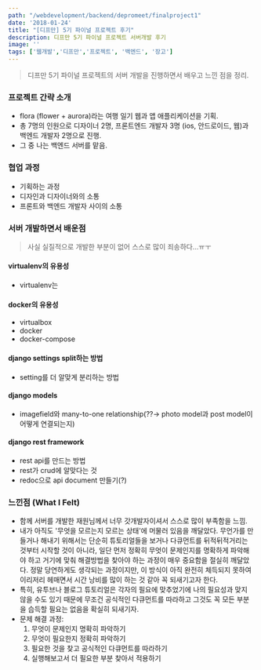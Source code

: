 ```yaml
---
path: "/webdevelopment/backend/depromeet/finalproject1"
date: '2018-01-24'
title: "[디프만] 5기 파이널 프로젝트 후기"
description: 디프만 5기 파이널 프로젝트 서버개발 후기
image: ''
tags: ['웹개발','디프만','프로젝트', '백엔드', '장고']
---
```

> 디프만 5기 파이널 프로젝트의 서버 개발을 진행하면서 배우고 느낀 점을 정리.

### 프로젝트 간략 소개
- flora (flower + aurora)라는 여행 일기 웹과 앱 애플리케이션을 기획.
- 총 7명의 인원으로 디자이너 2명, 프론트엔드 개발자 3명 (ios, 안드로이드, 웹)과 백엔드 개발자 2명으로 진행.
- 그 중 나는 백엔드 서버를 맡음.

### 협업 과정
- 기획하는 과정
- 디자인과 디자이너와의 소통
- 프론트와 백엔드 개발자 사이의 소통

### 서버 개발하면서 배운점
> 사실 실질적으로 개발한 부분이 없어 스스로 많이 죄송하다...ㅠㅜ

#### virtualenv의 유용성
- virtualenv는 

#### docker의 유용성
- virtualbox
- docker
- docker-compose

#### django settings split하는 방법
- setting를 더 알맞게 분리하는 방법

#### django models
- imagefield와 many-to-one relationship(??-> photo model과 post model이 어떻게 연결되는지)

#### django rest framework
- rest api를 만드는 방법
- rest가 crud에 알맞다는 것
- redoc으로 api document 만들기(?)

### 느낀점 (What I Felt)
- 함께 서버를 개발한 재원님께서 너무 갓개발자이셔서 스스로 많이 부족함을 느낌.
- 내가 아직도 '무엇을 모르는지 모르는 상태'에 머물러 있음을 깨달았다. 무언가를 만들거나 해내기 위해서는 단순히 튜토리얼들을 보거나 다큐먼트를 뒤적뒤적거리는 것부터 시작할 것이 아니라, 일단 먼저 정확히 무엇이 문제인지를 명확하게 파악해야 하고 거기에 맞춰 해결방법을 찾아야 하는 과정이 매우 중요함을 절실히 깨달았다. 정말 당연하게도 생각되는 과정이지만, 이 방식이 아직 완전히 체득되지 못하여 이리저리 헤매면서 시간 낭비를 많이 하는 것 같아 꼭 되새기고자 한다.
- 특히, 유투브나 블로그 튜토리얼은 각자의 필요에 맞추었기에 나의 필요성과 맞지 않을 수도 있기 때문에 무조건 공식적인 다큐먼트를 따라하고 그것도 꼭 모든 부분을 습득할 필요는 없음을 확실히 되새기자.
- 문제 해결 과정:
    1. 무엇이 문제인지 명확히 파악하기
    2. 무엇이 필요한지 정확히 파악하기
    3. 필요한 것을 찾고 공식적인 다큐먼트를 따라하기
    4. 실행해보고서 더 필요한 부분 찾아서 적용하기
